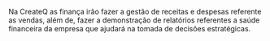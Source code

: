 Na CreateQ as finança irão fazer a gestão de receitas e despesas referente as vendas, além de, fazer a demonstração de relatórios referentes a saúde financeira da empresa que ajudará na tomada de decisões estratégicas.